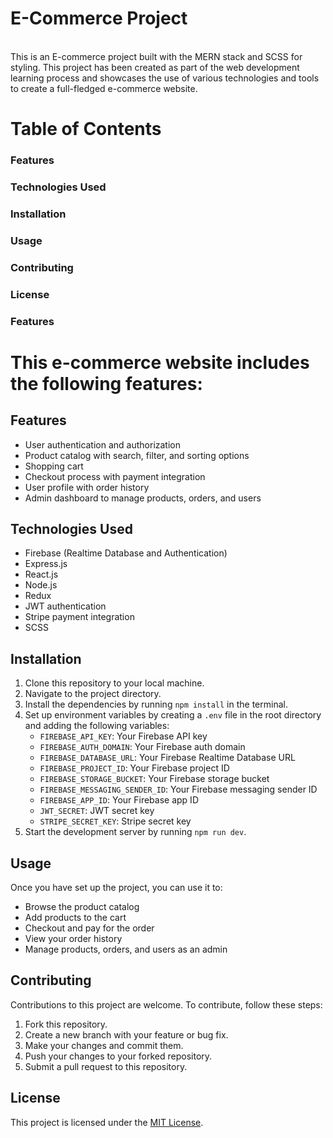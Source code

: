 <h1>E-Commerce Project</h1>
<br>
This is an E-commerce project built with the MERN stack and SCSS for styling. This project has been created as part of the web development learning process and showcases the use of various technologies and tools to create a full-fledged e-commerce website.
<br>

<h1>Table of Contents</h1>
<h3>Features</h3>
<h3>Technologies Used</h3>
<h3>Installation</h3>
<h3>Usage</h3>
<h3>Contributing</h3>
<h3>License</h3>
<h3>Features</h3>
<h1>This e-commerce website includes the following features:</h1>

<h2>Features</h2>
<ul>
  <li>User authentication and authorization</li>
  <li>Product catalog with search, filter, and sorting options</li>
  <li>Shopping cart</li>
  <li>Checkout process with payment integration</li>
  <li>User profile with order history</li>
  <li>Admin dashboard to manage products, orders, and users</li>
</ul>

<h2>Technologies Used</h2>
<ul>
  <li>Firebase (Realtime Database and Authentication)</li>
  <li>Express.js</li>
  <li>React.js</li>
  <li>Node.js</li>
  <li>Redux</li>
  <li>JWT authentication</li>
  <li>Stripe payment integration</li>
  <li>SCSS</li>
</ul>

<h2>Installation</h2>
<ol>
  <li>Clone this repository to your local machine.</li>
  <li>Navigate to the project directory.</li>
  <li>Install the dependencies by running <code>npm install</code> in the terminal.</li>
  <li>Set up environment variables by creating a <code>.env</code> file in the root directory and adding the following variables:
    <ul>
      <li><code>FIREBASE_API_KEY</code>: Your Firebase API key</li>
      <li><code>FIREBASE_AUTH_DOMAIN</code>: Your Firebase auth domain</li>
      <li><code>FIREBASE_DATABASE_URL</code>: Your Firebase Realtime Database URL</li>
      <li><code>FIREBASE_PROJECT_ID</code>: Your Firebase project ID</li>
      <li><code>FIREBASE_STORAGE_BUCKET</code>: Your Firebase storage bucket</li>
      <li><code>FIREBASE_MESSAGING_SENDER_ID</code>: Your Firebase messaging sender ID</li>
      <li><code>FIREBASE_APP_ID</code>: Your Firebase app ID</li>
      <li><code>JWT_SECRET</code>: JWT secret key</li>
      <li><code>STRIPE_SECRET_KEY</code>: Stripe secret key</li>
    </ul>
  </li>
  <li>Start the development server by running <code>npm run dev</code>.</li>
</ol>

<h2>Usage</h2>
<p>Once you have set up the project, you can use it to:</p>
<ul>
  <li>Browse the product catalog</li>
  <li>Add products to the cart</li>
  <li>Checkout and pay for the order</li>
  <li>View your order history</li>
  <li>Manage products, orders, and users as an admin</li>
</ul>

<h2>Contributing</h2>
<p>Contributions to this project are welcome. To contribute, follow these steps:</p>
<ol>
  <li>Fork this repository.</li>
  <li>Create a new branch with your feature or bug fix.</li>
  <li>Make your changes and commit them.</li>
  <li>Push your changes to your forked repository.</li>
  <li>Submit a pull request to this repository.</li>
</ol>

<h2>License</h2>
<p>This project is licensed under the <a href="https://opensource.org/licenses/MIT">MIT License</a>.</p>
